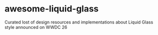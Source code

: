 # awesome-liquid-glass
Curated lost of design resources and implementations about Liquid Glass style announced on WWDC 26

